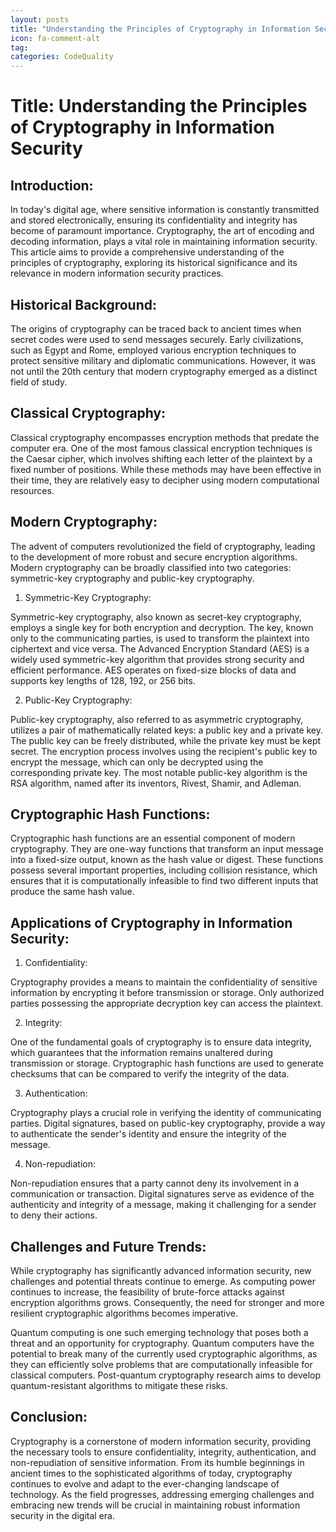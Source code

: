 ```yaml
---
layout: posts
title: "Understanding the Principles of Cryptography in Information Security"
icon: fa-comment-alt
tag:      
categories: CodeQuality
---
```



# Title: Understanding the Principles of Cryptography in Information Security

## Introduction:

In today's digital age, where sensitive information is constantly transmitted and stored electronically, ensuring its confidentiality and integrity has become of paramount importance. Cryptography, the art of encoding and decoding information, plays a vital role in maintaining information security. This article aims to provide a comprehensive understanding of the principles of cryptography, exploring its historical significance and its relevance in modern information security practices.

## Historical Background:

The origins of cryptography can be traced back to ancient times when secret codes were used to send messages securely. Early civilizations, such as Egypt and Rome, employed various encryption techniques to protect sensitive military and diplomatic communications. However, it was not until the 20th century that modern cryptography emerged as a distinct field of study.

## Classical Cryptography:

Classical cryptography encompasses encryption methods that predate the computer era. One of the most famous classical encryption techniques is the Caesar cipher, which involves shifting each letter of the plaintext by a fixed number of positions. While these methods may have been effective in their time, they are relatively easy to decipher using modern computational resources.

## Modern Cryptography:

The advent of computers revolutionized the field of cryptography, leading to the development of more robust and secure encryption algorithms. Modern cryptography can be broadly classified into two categories: symmetric-key cryptography and public-key cryptography.

1. Symmetric-Key Cryptography:

Symmetric-key cryptography, also known as secret-key cryptography, employs a single key for both encryption and decryption. The key, known only to the communicating parties, is used to transform the plaintext into ciphertext and vice versa. The Advanced Encryption Standard (AES) is a widely used symmetric-key algorithm that provides strong security and efficient performance. AES operates on fixed-size blocks of data and supports key lengths of 128, 192, or 256 bits.

2. Public-Key Cryptography:

Public-key cryptography, also referred to as asymmetric cryptography, utilizes a pair of mathematically related keys: a public key and a private key. The public key can be freely distributed, while the private key must be kept secret. The encryption process involves using the recipient's public key to encrypt the message, which can only be decrypted using the corresponding private key. The most notable public-key algorithm is the RSA algorithm, named after its inventors, Rivest, Shamir, and Adleman.

## Cryptographic Hash Functions:

Cryptographic hash functions are an essential component of modern cryptography. They are one-way functions that transform an input message into a fixed-size output, known as the hash value or digest. These functions possess several important properties, including collision resistance, which ensures that it is computationally infeasible to find two different inputs that produce the same hash value.

## Applications of Cryptography in Information Security:

1. Confidentiality:

Cryptography provides a means to maintain the confidentiality of sensitive information by encrypting it before transmission or storage. Only authorized parties possessing the appropriate decryption key can access the plaintext.

2. Integrity:

One of the fundamental goals of cryptography is to ensure data integrity, which guarantees that the information remains unaltered during transmission or storage. Cryptographic hash functions are used to generate checksums that can be compared to verify the integrity of the data.

3. Authentication:

Cryptography plays a crucial role in verifying the identity of communicating parties. Digital signatures, based on public-key cryptography, provide a way to authenticate the sender's identity and ensure the integrity of the message.

4. Non-repudiation:

Non-repudiation ensures that a party cannot deny its involvement in a communication or transaction. Digital signatures serve as evidence of the authenticity and integrity of a message, making it challenging for a sender to deny their actions.

## Challenges and Future Trends:

While cryptography has significantly advanced information security, new challenges and potential threats continue to emerge. As computing power continues to increase, the feasibility of brute-force attacks against encryption algorithms grows. Consequently, the need for stronger and more resilient cryptographic algorithms becomes imperative.

Quantum computing is one such emerging technology that poses both a threat and an opportunity for cryptography. Quantum computers have the potential to break many of the currently used cryptographic algorithms, as they can efficiently solve problems that are computationally infeasible for classical computers. Post-quantum cryptography research aims to develop quantum-resistant algorithms to mitigate these risks.

## Conclusion:

Cryptography is a cornerstone of modern information security, providing the necessary tools to ensure confidentiality, integrity, authentication, and non-repudiation of sensitive information. From its humble beginnings in ancient times to the sophisticated algorithms of today, cryptography continues to evolve and adapt to the ever-changing landscape of technology. As the field progresses, addressing emerging challenges and embracing new trends will be crucial in maintaining robust information security in the digital era.